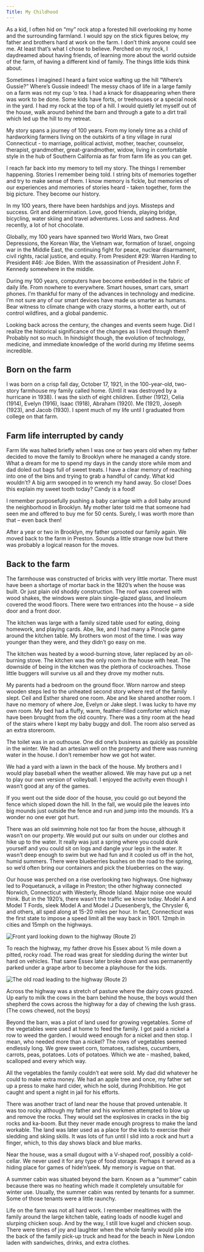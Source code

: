 ```yaml
---
Title: My Childhood
---
```


As a kid, I often hid on “my” rock atop a forested hill overlooking my home and the surrounding farmland. I would spy on the stick figures below, my father and brothers hard at work on the farm.  I don’t think anyone could see me. At least that’s what I chose to believe. Perched on my rock, I daydreamed about having friends, of learning more about the world outside of the farm, of having a different kind of family. The things little kids think about.

Sometimes I imagined I heard a faint voice wafting up the hill “Where’s Gussie?” Where’s Gussie indeed! The messy chaos of life in a large family on a farm was not my cup ‘o tea. I had a knack for disappearing when there was work to be done.  Some kids have forts, or treehouses or a special nook in the yard. I had my rock at the top of a hill. I would quietly let myself out of the house, walk around behind the barn and through a gate to a dirt trail which led up the hill to my retreat.

My story spans a journey of 100 years. From my lonely time as a child of hardworking farmers living on the outskirts of a tiny village in rural Connecticut - to marriage, political activist, mother, teacher, counselor, therapist, grandmother, great-grandmother, widow, living in comfortable style in the hub of Southern California as far from farm life as you can get.

I reach far back into my memory to tell my story. The things I remember happening. Stories I remember being told. I string bits of memories together and try to make sense of them. I know memory is fickle, but memories of our experiences and memories of stories heard - taken together, form the big picture. They become our history.

In my 100 years, there have been hardships and joys. Missteps and success. Grit and determination. Love, good friends, playing bridge, bicycling, water skiing and travel adventures. Loss and sadness. And recently, a lot of hot chocolate.

Globally, my 100 years have spanned two World Wars, two Great Depressions, the Korean War, the Vietnam war, formation of Israel, ongoing war in the Middle East, the continuing fight for peace, nuclear disarmament, civil rights, racial justice, and equity. From President #29: Warren Harding to President #46: Joe Biden. With the assassination of President John F. Kennedy somewhere in the middle.

During my 100 years, computers have become embedded in the fabric of daily life. From nowhere to everywhere. Smart houses, smart cars, smart phones. I’m thankful for many of the advances in technology and medicine. I’m not sure any of our smart devices have made us smarter as humans. Bear witness to climate change with crazy storms, a hotter earth, out of control wildfires, and a global pandemic.

Looking back across the century, the changes and events seem huge. Did I realize the historical significance of the changes as I lived through them? Probably not so much. In hindsight though, the evolution of technology, medicine, and immediate knowledge of the world during my lifetime seems incredible.

## Born on the farm

I was born on a crisp fall day, October 17, 1921, in the 100-year-old, two-story farmhouse my family called home. (Until it was destroyed by a hurricane in 1938). I was the sixth of eight children. Esther (1912), Celia (1914), Evelyn (1916), Isaac (1918), Abraham (1920). Me (1921), Joseph (1923), and Jacob (1930). I spent much of my life until I graduated from college on that farm.

## Farm life interrupted by candy

Farm life was halted briefly when I was one or two years old when my father decided to move the family to Brooklyn where he managed a candy store. What a dream for me to spend my days in the candy store while mom and dad doled out bags full of sweet treats.  I have a clear memory of reaching into one of the bins and trying to grab a handful of candy. What kid wouldn’t? A big arm swooped in to wrench my hand away. So close! Does this explain my sweet tooth today? Candy is a food!

I remember purposefully pushing a baby carriage with a doll baby around the neighborhood in Brooklyn.  My mother later told me that someone had seen me and offered to buy me for 50 cents. Surely, I was worth more than that – even back then!

After a year or two in Brooklyn, my father uprooted our family again. We moved back to the farm in Preston. Sounds a little strange now but there was probably a logical reason for the moves.

## Back to the farm

The farmhouse was constructed of bricks with very little mortar. There must have been a shortage of mortar back in the 1820’s when the house was built. Or just plain old shoddy construction. The roof was covered with wood shakes, the windows were plain single-glazed glass, and linoleum covered the wood floors. There were two entrances into the house – a side door and a front door.

The kitchen was large with a family sized table used for eating, doing homework, and playing cards. Abe, Ike, and I had many a Pinocle game around the kitchen table. My brothers won most of the time. I was way younger than they were, and they didn’t go easy on me.

The kitchen was heated by a wood-burning stove, later replaced by an oil-burning stove. The kitchen was the only room in the house with heat. The downside of being in the kitchen was the plethora of cockroaches. Those little buggers will survive us all and they drove my mother nuts.

My parents had a bedroom on the ground floor. Worn narrow and steep wooden steps led to the unheated second story where rest of the family slept. Ceil and Esther shared one room. Abe and Ike shared another room. I have no memory of where Joe, Evelyn or Jake slept. I was lucky to have my own room. My bed had a fluffy, warm, feather-filled comforter which may have been brought from the old country. There was a tiny room at the head of the stairs where I kept my baby buggy and doll. The room also served as an extra storeroom.

The toilet was in an outhouse. One did one’s business as quickly as possible in the winter. We had an artesian well on the property and there was running water in the house. I don’t remember how we got hot water.

We had a yard with a lawn in the back of the house. My brothers and I would play baseball when the weather allowed. We may have put up a net to play our own version of volleyball. I enjoyed the activity even though I wasn’t good at any of the games.

If you went out the side door of the house, you could go out beyond the fence which sloped down the hill. In the fall, we would pile the leaves into big mounds just outside the fence and run and jump into the mounds. It’s a wonder no one ever got hurt.

There was an old swimming hole not too far from the house, although it wasn’t on our property. We would put our suits on under our clothes and hike up to the water. It really was just a spring where you could dunk yourself and you could sit on logs and dangle your legs in the water. It wasn’t deep enough to swim but we had fun and it cooled us off in the hot, humid summers. There were blueberries bushes on the road to the spring, so we’d often bring our containers and pick the blueberries on the way.

Our house was perched on a rise overlooking two highways. One highway led to Poquetanuck, a village in Preston; the other highway connected Norwich, Connecticut with Westerly, Rhode Island.  Major noise one would think. But in the 1920’s, there wasn’t the traffic we know today. Model A and Model T Fords, sleek Model A and Model J Duesenberg’s, the Chrysler 6, and others, all sped along at 15-20 miles per hour. In fact, Connecticut was the first state to impose a speed limit all the way back in 1901. 12mph in cities and 15mph on the highways.

![](/images/front-yard.jpg "Front yard looking down to the highway (Route 2)")

To reach the highway, my father drove his Essex about ½ mile down a pitted, rocky road. The road was great for sledding during the winter but hard on vehicles.  That same Essex later broke down and was permanently parked under a grape arbor to become a playhouse for the kids.


![](/images/old-road.jpg "The old road leading to the highway (Route 2)")


Across the highway was a stretch of pasture where the dairy cows grazed. Up early to milk the cows in the barn behind the house, the boys would then shepherd the cows across the highway for a day of chewing the lush grass. (The cows chewed, not the boys)

Beyond the barn, was a plot of land used for growing vegetables. Some of the vegetables were used at home to feed the family. I got paid a nickel a row to weed the garden. I would weed enough for a nickel and then stop. I mean, who needed more than a nickel?  The rows of vegetables seemed endlessly long. We grew sweet corn, tomatoes, radishes, cucumbers, carrots, peas, potatoes. Lots of potatoes.  Which we ate - mashed, baked, scalloped and every which way.

All the vegetables the family couldn’t eat were sold. My dad did whatever he could to make extra money. We had an apple tree and once, my father set up a press to make hard cider, which he sold, during Prohibition. He got caught and spent a night in jail for his efforts.

There was another tract of land near the house that proved untenable. It was too rocky although my father and his workmen attempted to blow up and remove the rocks. They would set the explosives in cracks in the big rocks and ka-boom. But they never made enough progress to make the land workable. The land was later used as a place for the kids to exercise their sledding and skiing skills. It was lots of fun until I slid into a rock and hurt a finger, which, to this day shows black and blue marks.

Near the house, was a small dugout with a V-shaped roof, possibly a cold-cellar.  We never used it for any type of food storage. Perhaps it served as a hiding place for games of hide’n’seek. My memory is vague on that.

A summer cabin was situated beyond the barn. Known as a “summer” cabin because there was no heating which made it completely unsuitable for winter use. Usually, the summer cabin was rented by tenants for a summer. Some of those tenants were a little raunchy.

Life on the farm was not all hard work.  I remember mealtimes with the family around the large kitchen table, eating loads of noodle kugel and slurping chicken soup. And by the way, I still love kugel and chicken soup. There were times of joy and laughter when the whole family would pile into the back of the family pick-up truck and head for the beach in New London laden with sandwiches, drinks, and extra clothes. 
